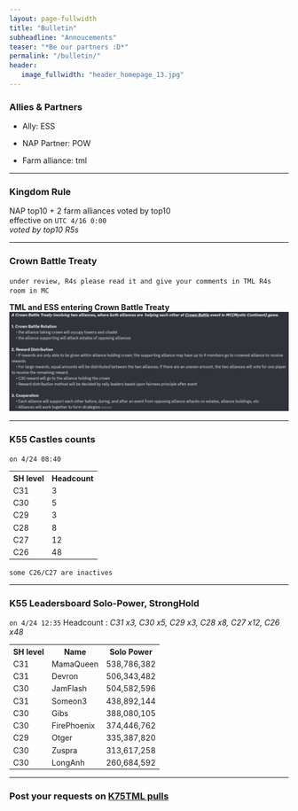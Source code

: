 ```yaml
---
layout: page-fullwidth
title: "Bulletin"
subheadline: "Annoucements"
teaser: "*Be our partners :D*"
permalink: "/bulletin/"
header:
   image_fullwidth: "header_homepage_13.jpg"
---
```

### Allies & Partners

* Ally: ESS

* NAP Partner: POW

* Farm alliance: tml

--- 
### Kingdom Rule
  
NAP top10 + 2 farm alliances voted by top10 <br>
effective on `UTC 4/16 0:00`<br>
*voted by top10 R5s*<br>

---
### Crown Battle Treaty

`under review, R4s please read it and give your comments in TML R4s room in MC`<br>

**TML and ESS entering Crown Battle Treaty**<br>
![](https://github.com/rkuo2023/K75TML/blob/gh-pages/images/Crown%20Battle%20Treaty.PNG?raw=true)

---
### K55 Castles counts
`on 4/24 08:40`
<table>
   <tr><th>SH level</th><th>Headcount</th></tr>
   <tr><td>C31</td><td>3</td></tr>
   <tr><td>C30</td><td>5</td></tr>
   <tr><td>C29</td><td>3</td></tr>
   <tr><td>C28</td><td>8</td></tr>
   <tr><td>C27</td><td>12</td></tr>
   <tr><td>C26</td><td>48</td></tr>
</table>

`some C26/C27 are inactives`

---
### K55 Leadersboard Solo-Power, StrongHold
`on 4/24 12:35`
Headcount : *C31 x3, C30 x5, C29 x3, C28 x8, C27 x12, C26 x48*
<table>
   <tr><th>SH level</th><th>Name</th><th>Solo Power</th></tr>
   <tr><td>C31</td><td>MamaQueen</td><td>538,786,382</td></tr>
   <tr><td>C31</td><td>Devron</td><td>506,343,482</td></tr>
   <tr><td>C30</td><td>JamFlash</td><td>504,582,596</td></tr>
   <tr><td>C31</td><td>Someon3</td><td>438,892,144</td></tr>
   <tr><td>C30</td><td>Gibs</td><td>388,080,105</td></tr>
   <tr><td>C30</td><td>FirePhoenix</td><td>374,446,762</td></tr>
   <tr><td>C29</td><td>Otger</td><td>335,387,820</td></tr>
   <tr><td>C30</td><td>Zuspra</td><td>313,617,258</td></tr>   
   <tr><td>C30</td><td>LongAnh</td><td>260,684,592</td></tr>
</table>

---
### Post your requests on [K75TML pulls](https://github.com/rkuo2023/K75TML/pulls)

